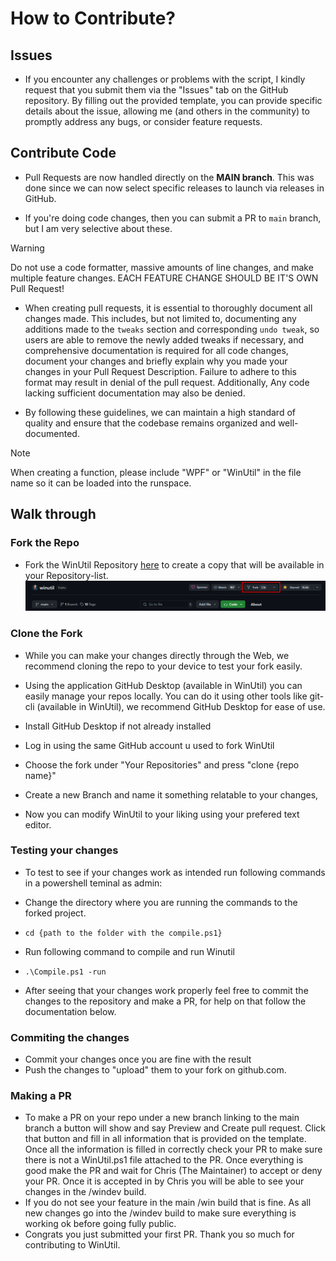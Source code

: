 # How to Contribute?

## Issues

* If you encounter any challenges or problems with the script, I kindly request that you submit them via the "Issues" tab on the GitHub repository. By filling out the provided template, you can provide specific details about the issue, allowing me (and others in the community) to promptly address any bugs, or consider feature requests.

## Contribute Code

* Pull Requests are now handled directly on the **MAIN branch**. This was done since we can now select specific releases to launch via releases in GitHub.

* If you're doing code changes, then you can submit a PR to `main` branch, but I am very selective about these.

> [!WARNING]
> Do not use a code formatter, massive amounts of line changes, and make multiple feature changes.
> EACH FEATURE CHANGE SHOULD BE IT'S OWN Pull Request!

* When creating pull requests, it is essential to thoroughly document all changes made. This includes, but not limited to, documenting any additions made to the `tweaks` section and corresponding `undo tweak`, so users are able to remove the newly added tweaks if necessary, and comprehensive documentation is required for all code changes, document your changes and briefly explain why you made your changes in your Pull Request Description. Failure to adhere to this format may result in denial of the pull request. Additionally, Any code lacking sufficient documentation may also be denied.

* By following these guidelines, we can maintain a high standard of quality and ensure that the codebase remains organized and well-documented.

> [!NOTE]
> When creating a function, please include "WPF" or "WinUtil" in the file name so it can be loaded into the runspace.

## Walk through

### Fork the Repo
* Fork the WinUtil Repository [here](https://github.com/ChrisTitusTech/winutil) to create a copy that will be available in your Repository-list.
![Fork](assets/ForkButton.png)

### Clone the Fork
* While you can make your changes directly through the Web, we recommend cloning the repo to your device to test your fork easily.
* Using the application GitHub Desktop (available in WinUtil) you can easily manage your repos locally. You can do it using other tools like git-cli (available in WinUtil), we recommend GitHub Desktop for ease of use.
* Install GitHub Desktop if not already installed
* Log in using the same GitHub account u used to fork WinUtil
* Choose the fork under "Your Repositories" and press "clone {repo name}"
* Create a new Branch and name it something relatable to your changes,

* Now you can modify WinUtil to your liking using your prefered text editor.


### Testing your changes
* To test to see if your changes work as intended run following commands in a powershell teminal as admin:

* Change the directory where you are running the commands to the forked project.
* `cd {path to the folder with the compile.ps1}`
* Run following command to compile and run Winutil
* `.\Compile.ps1 -run`
* After seeing that your changes work properly feel free to commit the changes to the repository and make a PR, for help on that follow the documentation below.

### Commiting the changes
* Commit your changes once you are fine with the result
* Push the changes to "upload" them to your fork on github.com.

### Making a PR
* To make a PR on your repo under a new branch linking to the main branch a button will show and say Preview and Create pull request. Click that button and fill in all information that is provided on the template. Once all the information is filled in correctly check your PR to make sure there is not a WinUtil.ps1 file attached to the PR. Once everything is good make the PR and wait for Chris (The Maintainer) to accept or deny your PR. Once it is accepted in by Chris you will be able to see your changes in the /windev build.
* If you do not see your feature in the main /win build that is fine. As all new changes go into the /windev build to make sure everything is working ok before going fully public.
* Congrats you just submitted your first PR. Thank you so much for contributing to WinUtil.
